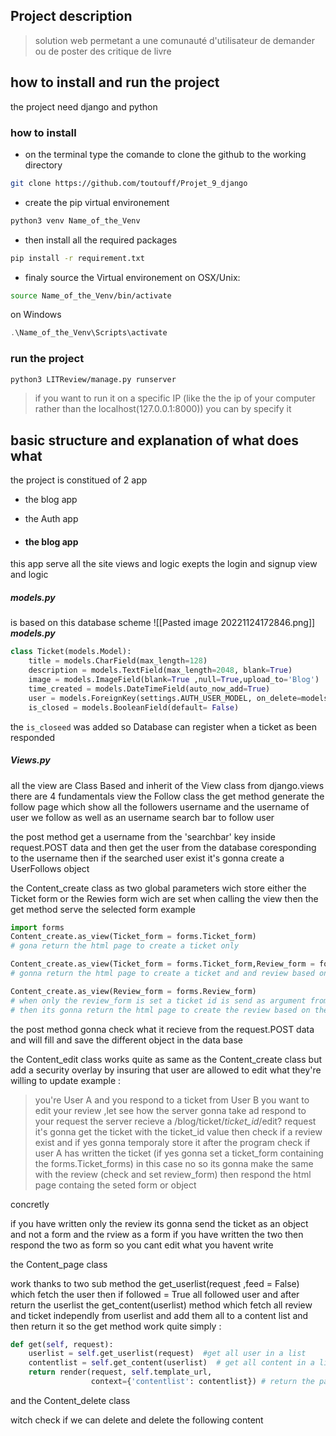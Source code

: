 ## Project description 
>solution web permetant a une comunauté d'utilisateur de demander ou de poster des critique de livre

## how to install and run the project 
the project need django and python 
### how to install 
- on the terminal type the comande to clone the github to the working directory 
```zsh
git clone https://github.com/toutouff/Projet_9_django
```
- create the pip virtual environement 
```zsh
python3 venv Name_of_the_Venv 
```
- then install all the required packages 
```zsh
pip install -r requirement.txt
```
- finaly source the Virtual environement
on OSX/Unix: 
```zsh 
source Name_of_the_Venv/bin/activate 
```
on Windows
```powershell
.\Name_of_the_Venv\Scripts\activate
```
### run the project

```zsh
python3 LITReview/manage.py runserver 
```
>if you want to run it on a specific IP (like the the ip of your computer rather than the localhost(127.0.0.1:8000)) you can by specify it 

## basic structure and explanation of what does what 
the project is constitued of 2 app 
- the blog app 
- the Auth app 

- #### the blog app 
this app serve all the site views and logic exepts the login and signup view and logic
##### models.py 
is based on this database scheme 
![[Pasted image 20221124172846.png]]
***models.py***
```python
class Ticket(models.Model):
    title = models.CharField(max_length=128)
    description = models.TextField(max_length=2048, blank=True)
    image = models.ImageField(blank=True ,null=True,upload_to='Blog')
    time_created = models.DateTimeField(auto_now_add=True)
    user = models.ForeignKey(settings.AUTH_USER_MODEL, on_delete=models.CASCADE)
    is_closed = models.BooleanField(default= False) 

```
the ```is_closeed``` was added so Database can register when a ticket as been responded 

##### Views.py
all the view are Class Based and inherit of the View class from django.views 
there are 4 fundamentals view 
the Follow class 
the get method generate the follow page which show all the followers username and the username of user we follow as well as an username search bar to follow user  

the post method get a username from the 'searchbar' key inside request.POST data and then 
get the user from the database coresponding to the username then if the searched user exist it's gonna create a UserFollows object 

the Content_create class
as two global parameters wich store either the Ticket form or the Rewies form wich are set when calling the view
then the get method serve the selected form 
example 
```python
import forms
Content_create.as_view(Ticket_form = forms.Ticket_form)
# gona return the html page to create a ticket only 

Content_create.as_view(Ticket_form = forms.Ticket_form,Review_form = forms.Review_form)
# gonna return the html page to create a ticket and and review based on the ticket

Content_create.as_view(Review_form = forms.Review_form)
# when only the review_form is set a ticket id is send as argument from the url 
# then its gonna return the html page to create the review based on the ticket
```
the post method gonna check what it recieve from the request.POST data and will fill and save the different object in the data base 


the Content_edit class works quite as same as the Content_create class but 
add a security overlay by insuring that user are allowed to edit what they're willing to update 
example :
>you're User A and you respond to a ticket from User B
>you want to edit your review ,let see how the server gonna take ad respond to your request 
>the server recieve a /blog/ticket/*ticket_id*/edit? request 
>it's gonna get the ticket with the ticket_id value 
>then check if a review exist and if yes gonna temporaly store it 
>after the program check if user A has written the ticket (if yes gonna set a ticket_form containing the forms.Ticket_forms) in this case no so its gonna make the same with the review (check and set review_form)
>then respond the html page containg the seted form or object 

concretly

if you have written only the review its gonna send the ticket as an object and not a form and the rview as a form 
if you have written the two then respond the two as form 
so you cant edit what you havent write 

the Content_page class

work thanks to two sub method 
the get_userlist(request ,feed = False) which fetch the user then if followed = True all followed user and  after return the userlist 
the get_content(userlist) method which fetch all review and ticket independly from userlist and add them all to a content list and then return it 
so the get method work quite simply : 

```python
def get(self, request):  
    userlist = self.get_userlist(request)  #get all user in a list
    contentlist = self.get_content(userlist)  # get all content in a list
    return render(request, self.template_url,  
                  context={'contentlist': contentlist}) # return the page with the content list as context 
```

and the Content_delete class

witch check if we can delete and delete the following content